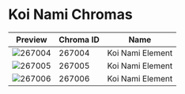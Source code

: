 # Koi Nami Chromas

| Preview | Chroma ID | Name |
|---------|-----------|------|
| ![267004](https://raw.communitydragon.org/latest/plugins/rcp-be-lol-game-data/global/default/v1/champion-chroma-images/267/267004.png) | 267004 | Koi Nami Element |
| ![267005](https://raw.communitydragon.org/latest/plugins/rcp-be-lol-game-data/global/default/v1/champion-chroma-images/267/267005.png) | 267005 | Koi Nami Element |
| ![267006](https://raw.communitydragon.org/latest/plugins/rcp-be-lol-game-data/global/default/v1/champion-chroma-images/267/267006.png) | 267006 | Koi Nami Element |